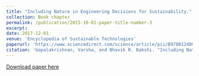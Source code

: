 ```yaml
---
title: "Including Nature in Engineering Decisions for Sustainability."
collection: Book chapter
permalink: /publication/2015-10-01-paper-title-number-3
excerpt: 
date: 2017-12-01
venue: 'Encyclopedia of Sustainable Technologies'
paperurl: 'https://www.sciencedirect.com/science/article/pii/B9780124095489100399'
citation: 'Gopalakrishnan, Varsha, and Bhavik R. Bakshi. "Including Nature in Engineering Decisions for Sustainability." (2017): 107-116.'
---
```



[Download paper here](https://www.sciencedirect.com/science/article/pii/B9780124095489100399)

<!--Recommended citation: Gopalakrishnan, Varsha, and Bhavik R. Bakshi. "Including Nature in Engineering Decisions for Sustainability." (2017): 107-116.-->
